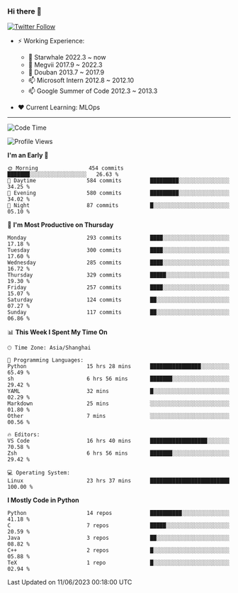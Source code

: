### Hi there 👋

[![Twitter Follow](https://img.shields.io/twitter/follow/tianweidut?style=social)](https://twitter.com/tianweidut)

- ⚡ Working Experience:
  - 🔭 Starwhale 2022.3 ~ now
  - 🌱 Megvii 2017.9 ~ 2022.3
  - 🌱 Douban 2013.7 ~ 2017.9
  - 📫 Microsoft Intern 2012.8 ~ 2012.10
  - 📫 Google Summer of Code 2012.3 ~ 2013.3

- ❤️ Current Learning: MLOps

---
<!--START_SECTION:waka-->
![Code Time](http://img.shields.io/badge/Code%20Time-4%2C150%20hrs%2024%20mins-blue)

![Profile Views](http://img.shields.io/badge/Profile%20Views-0-blue)

**I'm an Early 🐤** 

```text
🌞 Morning                454 commits         ███████░░░░░░░░░░░░░░░░░░   26.63 % 
🌆 Daytime                584 commits         █████████░░░░░░░░░░░░░░░░   34.25 % 
🌃 Evening                580 commits         █████████░░░░░░░░░░░░░░░░   34.02 % 
🌙 Night                  87 commits          █░░░░░░░░░░░░░░░░░░░░░░░░   05.10 % 
```
📅 **I'm Most Productive on Thursday** 

```text
Monday                   293 commits         ████░░░░░░░░░░░░░░░░░░░░░   17.18 % 
Tuesday                  300 commits         ████░░░░░░░░░░░░░░░░░░░░░   17.60 % 
Wednesday                285 commits         ████░░░░░░░░░░░░░░░░░░░░░   16.72 % 
Thursday                 329 commits         █████░░░░░░░░░░░░░░░░░░░░   19.30 % 
Friday                   257 commits         ████░░░░░░░░░░░░░░░░░░░░░   15.07 % 
Saturday                 124 commits         ██░░░░░░░░░░░░░░░░░░░░░░░   07.27 % 
Sunday                   117 commits         ██░░░░░░░░░░░░░░░░░░░░░░░   06.86 % 
```


📊 **This Week I Spent My Time On** 

```text
🕑︎ Time Zone: Asia/Shanghai

💬 Programming Languages: 
Python                   15 hrs 28 mins      ████████████████░░░░░░░░░   65.49 % 
sh                       6 hrs 56 mins       ███████░░░░░░░░░░░░░░░░░░   29.42 % 
YAML                     32 mins             █░░░░░░░░░░░░░░░░░░░░░░░░   02.29 % 
Markdown                 25 mins             ░░░░░░░░░░░░░░░░░░░░░░░░░   01.80 % 
Other                    7 mins              ░░░░░░░░░░░░░░░░░░░░░░░░░   00.56 % 

🔥 Editors: 
VS Code                  16 hrs 40 mins      ██████████████████░░░░░░░   70.58 % 
Zsh                      6 hrs 56 mins       ███████░░░░░░░░░░░░░░░░░░   29.42 % 

💻 Operating System: 
Linux                    23 hrs 37 mins      █████████████████████████   100.00 % 
```

**I Mostly Code in Python** 

```text
Python                   14 repos            ██████████░░░░░░░░░░░░░░░   41.18 % 
C                        7 repos             █████░░░░░░░░░░░░░░░░░░░░   20.59 % 
Java                     3 repos             ██░░░░░░░░░░░░░░░░░░░░░░░   08.82 % 
C++                      2 repos             █░░░░░░░░░░░░░░░░░░░░░░░░   05.88 % 
TeX                      1 repo              █░░░░░░░░░░░░░░░░░░░░░░░░   02.94 % 
```




 Last Updated on 11/06/2023 00:18:00 UTC
<!--END_SECTION:waka-->
